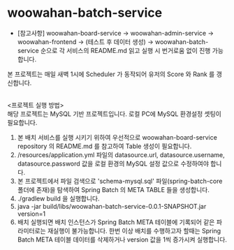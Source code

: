 # woowahan-batch-service
* [참고사항] woowahan-board-service -> woowahan-admin-service -> woowahan-frontend
  -> (테스트 후 데이터 생성) -> woowahan-batch-service 순으로 각 서비스의 README.md 읽고 실행 시
  번거로움 없이 진행 가능합니다.
  
본 프로젝트는 매일 새벽 1시에 Scheduler 가 동작되어 유저의 Score 와 Rank 를 갱신합니다.
<br/><br/>

<프로젝트 실행 방법><br/>
해당 프로젝트는 MySQL 기반 프로젝트입니다. 로컬 PC에 MySQL 환경설정 셋팅이 필요합니다.

1. 본 배치 서비스를 실행 시키기 위하여 우선적으로 woowahan-board-service repository 의 README.md 를 참고하여 Table 생성이 필요합니다.
2. /resources/application.yml 파일의 datasource.url, datasource.username, datasource.password 값을 로컬 환경의 MySQL 설정 값으로 수정하여야 합니다.
3. 본 프로젝트에서 파일 검색으로 'schema-mysql.sql' 파일(spring-batch-core 폴더에 존재)을 탐색하여 Spring Batch 의 META TABLE 들을 생성합니다.
4. ./gradlew build 을 실행합니다.
5. java -jar build/libs/woowahan-batch-service-0.0.1-SNAPSHOT.jar version=1
6. 배치 실행되면 배치 인스턴스가 Spring Batch META 테이블에 기록되어 같은 파라미터로는 재실행이 불가능합니다. 한번 이상 배치를 수행하고자 할때는 Spring Batch META 테이블 데이터를 삭제하거나 version 값을 1씩 증가시켜 실행합니다.